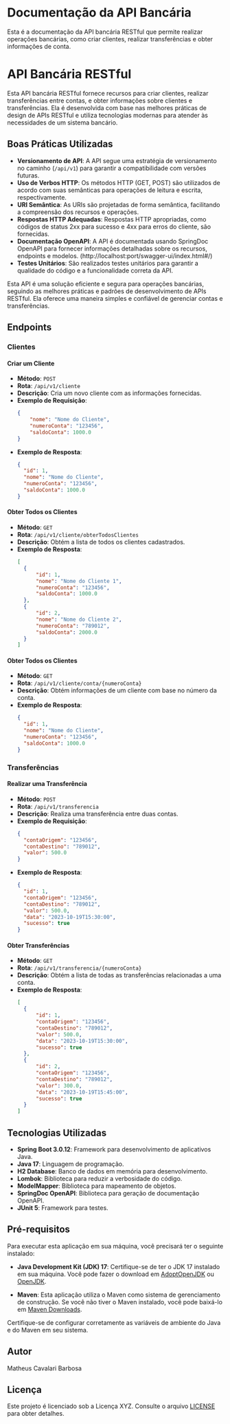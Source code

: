 # Documentação da API Bancária

Esta é a documentação da API bancária RESTful que permite realizar operações bancárias, como criar clientes, realizar transferências e obter informações de conta.

# API Bancária RESTful

Esta API bancária RESTful fornece recursos para criar clientes, realizar transferências entre contas, e obter informações sobre clientes e transferências. Ela é desenvolvida com base nas melhores práticas de design de APIs RESTful e utiliza tecnologias modernas para atender às necessidades de um sistema bancário.

## Boas Práticas Utilizadas

- **Versionamento de API**: A API segue uma estratégia de versionamento no caminho (`/api/v1`) para garantir a compatibilidade com versões futuras.
- **Uso de Verbos HTTP**: Os métodos HTTP (GET, POST) são utilizados de acordo com suas semânticas para operações de leitura e escrita, respectivamente.
- **URI Semântica**: As URIs são projetadas de forma semântica, facilitando a compreensão dos recursos e operações.
- **Respostas HTTP Adequadas**: Respostas HTTP apropriadas, como códigos de status 2xx para sucesso e 4xx para erros do cliente, são fornecidas.
- **Documentação OpenAPI**: A API é documentada usando SpringDoc OpenAPI para fornecer informações detalhadas sobre os recursos, endpoints e modelos. (http://localhost:port/swagger-ui/index.html#/)
- **Testes Unitários**: São realizados testes unitários para garantir a qualidade do código e a funcionalidade correta da API.

Esta API é uma solução eficiente e segura para operações bancárias, seguindo as melhores práticas e padrões de desenvolvimento de APIs RESTful. Ela oferece uma maneira simples e confiável de gerenciar contas e transferências.


## Endpoints

### Clientes

#### Criar um Cliente

- **Método**: `POST`
- **Rota**: `/api/v1/cliente`
- **Descrição**: Cria um novo cliente com as informações fornecidas.
- **Exemplo de Requisição**:
  ```json
  {
      "nome": "Nome do Cliente",
      "numeroConta": "123456",
      "saldoConta": 1000.0
  }
- **Exemplo de Resposta**:
  ```json
  {
    "id": 1,
    "nome": "Nome do Cliente",
    "numeroConta": "123456",
    "saldoConta": 1000.0
  }

#### Obter Todos os Clientes

- **Método**: `GET`
- **Rota**: `/api/v1/cliente/obterTodosClientes`
- **Descrição**: Obtém a lista de todos os clientes cadastrados.
- **Exemplo de Resposta**:
  ```json
  [
    {
        "id": 1,
        "nome": "Nome do Cliente 1",
        "numeroConta": "123456",
        "saldoConta": 1000.0
    },
    {
        "id": 2,
        "nome": "Nome do Cliente 2",
        "numeroConta": "789012",
        "saldoConta": 2000.0
    }
  ]

#### Obter Todos os Clientes

- **Método**: `GET`
- **Rota**: `/api/v1/cliente/conta/{numeroConta}`
- **Descrição**: Obtém informações de um cliente com base no número da conta.
- **Exemplo de Resposta**:
  ```json
  {
    "id": 1,
    "nome": "Nome do Cliente",
    "numeroConta": "123456",
    "saldoConta": 1000.0
  }

### Transferências

#### Realizar uma Transferência

- **Método**: `POST`
- **Rota**: `/api/v1/transferencia`
- **Descrição**: Realiza uma transferência entre duas contas.
- **Exemplo de Requisição**:
  ```json
  {
    "contaOrigem": "123456",
    "contaDestino": "789012",
    "valor": 500.0
  }
- **Exemplo de Resposta**:
  ```json
  {
    "id": 1,
    "contaOrigem": "123456",
    "contaDestino": "789012",
    "valor": 500.0,
    "data": "2023-10-19T15:30:00",
    "sucesso": true
  }

#### Obter Transferências

- **Método**: `GET`
- **Rota**: `/api/v1/transferencia/{numeroConta}`
- **Descrição**: Obtém a lista de todas as transferências relacionadas a uma conta.
- **Exemplo de Resposta**:
  ```json
  [
    {
        "id": 1,
        "contaOrigem": "123456",
        "contaDestino": "789012",
        "valor": 500.0,
        "data": "2023-10-19T15:30:00",
        "sucesso": true
    },
    {
        "id": 2,
        "contaOrigem": "123456",
        "contaDestino": "789012",
        "valor": 300.0,
        "data": "2023-10-19T15:45:00",
        "sucesso": true
    }
  ]

## Tecnologias Utilizadas

- **Spring Boot 3.0.12**: Framework para desenvolvimento de aplicativos Java.
- **Java 17**: Linguagem de programação.
- **H2 Database**: Banco de dados em memória para desenvolvimento.
- **Lombok**: Biblioteca para reduzir a verbosidade do código.
- **ModelMapper**: Biblioteca para mapeamento de objetos.
- **SpringDoc OpenAPI**: Biblioteca para geração de documentação OpenAPI.
- **JUnit 5**: Framework para testes.

## Pré-requisitos

Para executar esta aplicação em sua máquina, você precisará ter o seguinte instalado:

- **Java Development Kit (JDK) 17**: Certifique-se de ter o JDK 17 instalado em sua máquina. Você pode fazer o download em [AdoptOpenJDK](https://adoptopenjdk.net/) ou [OpenJDK](https://openjdk.java.net/).

- **Maven**: Esta aplicação utiliza o Maven como sistema de gerenciamento de construção. Se você não tiver o Maven instalado, você pode baixá-lo em [Maven Downloads](https://maven.apache.org/download.cgi).

Certifique-se de configurar corretamente as variáveis de ambiente do Java e do Maven em seu sistema.

## Autor

Matheus Cavalari Barbosa

## Licença

Este projeto é licenciado sob a Licença XYZ. Consulte o arquivo [LICENSE](LICENSE.md) para obter detalhes.







  

